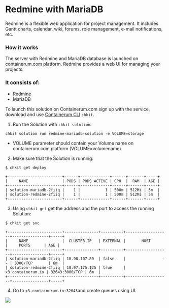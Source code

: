 # Redmine with MariaDB

Redmine is a flexible web application for project management. It includes Gantt charts, calendar, wiki, forums, role management, e-mail notifications, etc.

### How it works

The server with Redmine and MariaDB database is launched on containerum.com platform. Redmine provides a web UI for managing your projects.

### It consists of:

* Redmine
* MariaDB


To launch this solution on Containerum.com sign up with the service, download and use [Containerum CLI](https://github.com/containerum/chkit) `chkit`.

1. Run the Solution with `chkit solution`:
```
chkit solution run redmine-mariadb-solution -e VOLUME=storage
```
* VOLUME parameter should contain your Volume name on containerum.com platform (VOLUME=volumename)

2. Make sure that the Solution is running:
```
$ chkit get deploy

+------------------------+------+-------------+------+-------+-----+
|     NAME               | PODS | PODS ACTIVE | CPU  |  RAM  | AGE |
+------------------------+------+-------------+------+-------+-----+
| solution-mariadb-2fiiq |    1 |           1 | 500m | 512Mi | 5m  |
| solution-redmine-2fiiq |    1 |           1 | 500m | 512Mi | 5m  |
+------------------------+------+-------------+------+-------+-----+
```

3. Using `chkit get` get the address and the port to access the running Solution:
```
$ chkit get svc

+------------------------+---------------+----------+-------------------+----------------+-----+
|     NAME               |  CLUSTER-IP   | EXTERNAL |       HOST        |     PORTS      | AGE |
+------------------------+---------------+----------+-------------------+----------------+-----+
| solution-mariadb-2fiiq | 10.98.107.80  | false    |                -- | 3306/TCP       | 6m  |
| solution-redmine-2fiiq | 10.97.175.125 | true     | x3.containerum.io | 32643:3000/TCP | 6m  |
+------------------------+---------------+----------+-------------------+----------------+-----+
```
4. Go to `x3.containerum.io:32643`and create queues using UI.

![](/gif/redminepsqlsln.gif)
